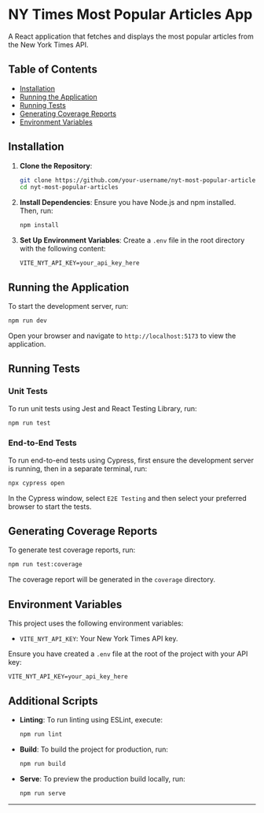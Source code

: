# NY Times Most Popular Articles App

A React application that fetches and displays the most popular articles from the New York Times API.

## Table of Contents

- [Installation](#installation)
- [Running the Application](#running-the-application)
- [Running Tests](#running-tests)
- [Generating Coverage Reports](#generating-coverage-reports)
- [Environment Variables](#environment-variables)

## Installation

1. **Clone the Repository**:

   ```sh
   git clone https://github.com/your-username/nyt-most-popular-articles.git
   cd nyt-most-popular-articles
   ```

2. **Install Dependencies**:
   Ensure you have Node.js and npm installed. Then, run:

   ```sh
   npm install
   ```

3. **Set Up Environment Variables**:
   Create a `.env` file in the root directory with the following content:
   ```env
   VITE_NYT_API_KEY=your_api_key_here
   ```

## Running the Application

To start the development server, run:

```sh
npm run dev
```

Open your browser and navigate to `http://localhost:5173` to view the application.

## Running Tests

### Unit Tests

To run unit tests using Jest and React Testing Library, run:

```sh
npm run test
```

### End-to-End Tests

To run end-to-end tests using Cypress, first ensure the development server is running, then in a separate terminal, run:

```sh
npx cypress open
```

In the Cypress window, select `E2E Testing` and then select your preferred browser to start the tests.

## Generating Coverage Reports

To generate test coverage reports, run:

```sh
npm run test:coverage
```

The coverage report will be generated in the `coverage` directory.

## Environment Variables

This project uses the following environment variables:

- `VITE_NYT_API_KEY`: Your New York Times API key.

Ensure you have created a `.env` file at the root of the project with your API key:

```env
VITE_NYT_API_KEY=your_api_key_here
```

## Additional Scripts

- **Linting**:
  To run linting using ESLint, execute:

  ```sh
  npm run lint
  ```

- **Build**:
  To build the project for production, run:

  ```sh
  npm run build
  ```

- **Serve**:
  To preview the production build locally, run:
  ```sh
  npm run serve
  ```

---

